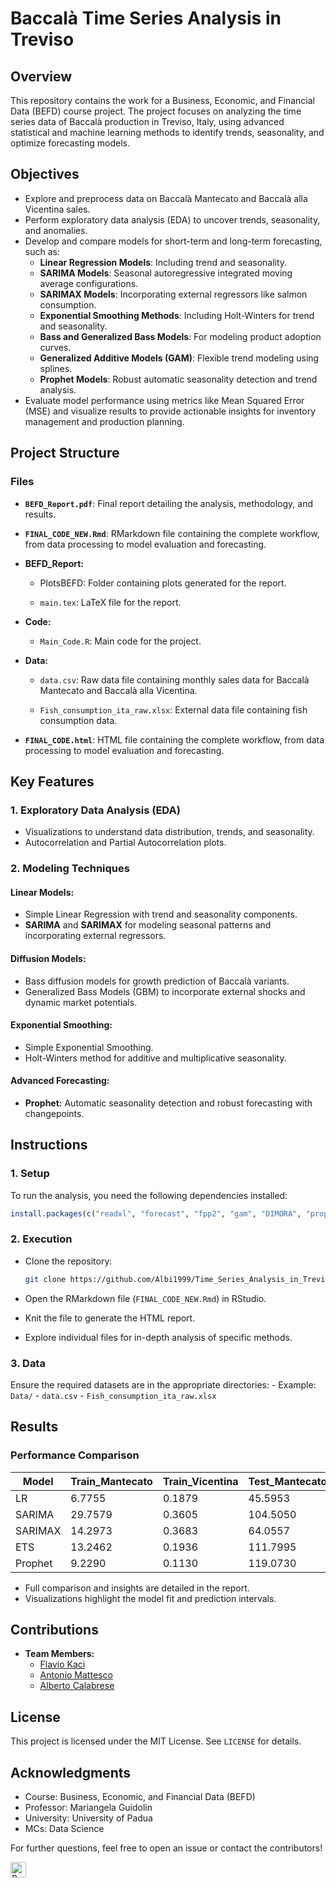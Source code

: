 # Baccalà Time Series Analysis in Treviso

## Overview

This repository contains the work for a Business, Economic, and Financial Data (BEFD) course project. The project focuses on analyzing the time series data of Baccalà production in Treviso, Italy, using advanced statistical and machine learning methods to identify trends, seasonality, and optimize forecasting models.

## Objectives

-   Explore and preprocess data on Baccalà Mantecato and Baccalà alla Vicentina sales.
-   Perform exploratory data analysis (EDA) to uncover trends, seasonality, and anomalies.
-   Develop and compare models for short-term and long-term forecasting, such as:
    -   **Linear Regression Models**: Including trend and seasonality.
    -   **SARIMA Models**: Seasonal autoregressive integrated moving average configurations.
    -   **SARIMAX Models**: Incorporating external regressors like salmon consumption.
    -   **Exponential Smoothing Methods**: Including Holt-Winters for trend and seasonality.
    -   **Bass and Generalized Bass Models**: For modeling product adoption curves.
    -   **Generalized Additive Models (GAM)**: Flexible trend modeling using splines.
    -   **Prophet Models**: Robust automatic seasonality detection and trend analysis.
-   Evaluate model performance using metrics like Mean Squared Error (MSE) and visualize results to provide actionable insights for inventory management and production planning.

## Project Structure

### Files

-   **`BEFD_Report.pdf`**: Final report detailing the analysis, methodology, and results.

-   **`FINAL_CODE_NEW.Rmd`**: RMarkdown file containing the complete workflow, from data processing to model evaluation and forecasting.

-   **BEFD_Report:**

    -   PlotsBEFD: Folder containing plots generated for the report.

    -   `main.tex`: LaTeX file for the report.

-   **Code:**

    -   `Main_Code.R`: Main code for the project.

-   **Data:**

    -   `data.csv`: Raw data file containing monthly sales data for Baccalà Mantecato and Baccalà alla Vicentina.

    -   `Fish_consumption_ita_raw.xlsx`: External data file containing fish consumption data.

-   **`FINAL_CODE.html`**: HTML file containing the complete workflow, from data processing to model evaluation and forecasting.

## Key Features

### 1. **Exploratory Data Analysis (EDA)**

-   Visualizations to understand data distribution, trends, and seasonality.
-   Autocorrelation and Partial Autocorrelation plots.

### 2. **Modeling Techniques**

#### **Linear Models**:

-   Simple Linear Regression with trend and seasonality components.
-   **SARIMA** and **SARIMAX** for modeling seasonal patterns and incorporating external regressors.

#### **Diffusion Models**:

-   Bass diffusion models for growth prediction of Baccalà variants.
-   Generalized Bass Models (GBM) to incorporate external shocks and dynamic market potentials.

#### **Exponential Smoothing**:

-   Simple Exponential Smoothing.
-   Holt-Winters method for additive and multiplicative seasonality.

#### Advanced Forecasting:

-   **Prophet:** Automatic seasonality detection and robust forecasting with changepoints.

## Instructions

### 1. **Setup**

To run the analysis, you need the following dependencies installed:

``` r
install.packages(c("readxl", "forecast", "fpp2", "gam", "DIMORA", "prophet", "gbm"))
```

### 2. **Execution**

-   Clone the repository:

    ``` bash
    git clone https://github.com/Albi1999/Time_Series_Analysis_in_Treviso.git
    ```

-   Open the RMarkdown file (`FINAL_CODE_NEW.Rmd`) in RStudio.

-   Knit the file to generate the HTML report.

-   Explore individual files for in-depth analysis of specific methods.

### 3. **Data**

Ensure the required datasets are in the appropriate directories: - Example: `Data/` - `data.csv` - `Fish_consumption_ita_raw.xlsx`

## Results

### Performance Comparison

| Model   | Train_Mantecato | Train_Vicentina | Test_Mantecato | Test_Vicentina |
|---------|-----------------|-----------------|----------------|----------------|
| LR      | 6.7755          | 0.1879          | 45.5953        | 1.5124         |
| SARIMA  | 29.7579         | 0.3605          | 104.5050       | 2.2650         |
| SARIMAX | 14.2973         | 0.3683          | 64.0557        | 2.3494         |
| ETS     | 13.2462         | 0.1936          | 111.7995       | 1.4348         |
| Prophet | 9.2290          | 0.1130          | 119.0730       | 1.8423         |

-   Full comparison and insights are detailed in the report.
-   Visualizations highlight the model fit and prediction intervals.

## Contributions

-   **Team Members:**
    -   [Flavio Kaci](https://github.com/Flavio1912)
    -   [Antonio Mattesco](https://github.com/antnmttsc)
    -   [Alberto Calabrese](https://github.com/Albi1999)

## License

This project is licensed under the MIT License. See `LICENSE` for details.

## Acknowledgments

-   Course: Business, Economic, and Financial Data (BEFD)
-   Professor: Mariangela Guidolin
-   University: University of Padua
-   MCs: Data Science

For further questions, feel free to open an issue or contact the contributors!

</div>

<p><img src="https://img.shields.io/badge/R-276DC3?logo=r&amp;logoColor=white&amp;style=plastic" alt="R" height="25"/></p>
